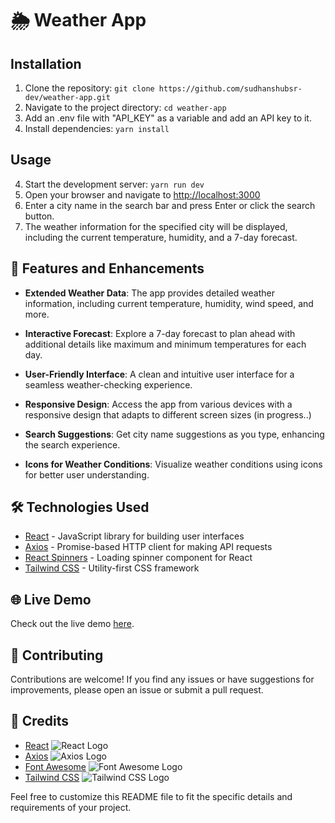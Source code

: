 # 🌦 Weather App

## Installation

1. Clone the repository: `git clone https://github.com/sudhanshubsr-dev/weather-app.git`
2. Navigate to the project directory: `cd weather-app`
3. Add an .env file with "API_KEY" as a variable and add an API key to it.
4. Install dependencies: `yarn install`

## Usage

4. Start the development server: `yarn run dev`
5. Open your browser and navigate to [http://localhost:3000](http://localhost:3000)
6. Enter a city name in the search bar and press Enter or click the search button.
7. The weather information for the specified city will be displayed, including the current temperature, humidity, and a 7-day forecast.

## 🚀 Features and Enhancements

- **Extended Weather Data**: The app provides detailed weather information, including current temperature, humidity, wind speed, and more.

- **Interactive Forecast**: Explore a 7-day forecast to plan ahead with additional details like maximum and minimum temperatures for each day.

- **User-Friendly Interface**: A clean and intuitive user interface for a seamless weather-checking experience.

- **Responsive Design**: Access the app from various devices with a responsive design that adapts to different screen sizes (in progress..)

- **Search Suggestions**: Get city name suggestions as you type, enhancing the search experience.

- **Icons for Weather Conditions**: Visualize weather conditions using icons for better user understanding.

## 🛠️ Technologies Used

- [React](https://reactjs.org/) - JavaScript library for building user interfaces
- [Axios](https://axios-http.com/) - Promise-based HTTP client for making API requests
- [React Spinners](https://www.davidhu.io/react-spinners/) - Loading spinner component for React
- [Tailwind CSS](https://tailwindcss.com/) - Utility-first CSS framework


## 🌐 Live Demo

Check out the live demo [here](https://weatherapp.sudhanshu.site/).

## 📝 Contributing

Contributions are welcome! If you find any issues or have suggestions for improvements, please open an issue or submit a pull request.

## 🙏 Credits

- [React](https://reactjs.org/) ![React Logo](link-to-react-logo)
- [Axios](https://axios-http.com/) ![Axios Logo](link-to-axios-logo)
- [Font Awesome](https://fontawesome.com/) ![Font Awesome Logo](link-to-fontawesome-logo)
- [Tailwind CSS](https://tailwindcss.com/) ![Tailwind CSS Logo](link-to-tailwindcss-logo)

Feel free to customize this README file to fit the specific details and requirements of your project.
